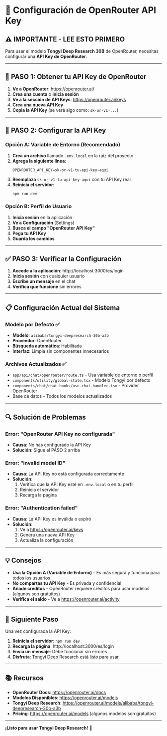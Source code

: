 # 🔑 Configuración de OpenRouter API Key

## ⚠️ **IMPORTANTE - LEE ESTO PRIMERO**

Para usar el modelo **Tongyi Deep Research 30B** de OpenRouter, necesitas configurar una **API Key de OpenRouter**.

---

## 🚀 **PASO 1: Obtener tu API Key de OpenRouter**

1. **Ve a OpenRouter**: https://openrouter.ai/
2. **Crea una cuenta** o **inicia sesión**
3. **Ve a la sección de API Keys**: https://openrouter.ai/keys
4. **Crea una nueva API Key**
5. **Copia la API Key** (se verá algo como: `sk-or-v1-...`)

---

## 🔧 **PASO 2: Configurar la API Key**

### **Opción A: Variable de Entorno (Recomendado)**

1. **Crea un archivo** llamado `.env.local` en la raíz del proyecto
2. **Agrega la siguiente línea**:
   ```
   OPENROUTER_API_KEY=sk-or-v1-tu-api-key-aqui
   ```
3. **Reemplaza** `sk-or-v1-tu-api-key-aqui` con tu API Key real
4. **Reinicia el servidor**:
   ```bash
   npm run dev
   ```

### **Opción B: Perfil de Usuario**

1. **Inicia sesión** en la aplicación
2. **Ve a Configuración** (Settings)
3. **Busca el campo "OpenRouter API Key"**
4. **Pega tu API Key**
5. **Guarda los cambios**

---

## ✅ **PASO 3: Verificar la Configuración**

1. **Accede a la aplicación**: http://localhost:3000/es/login
2. **Inicia sesión** con cualquier usuario
3. **Escribe un mensaje** en el chat
4. **Verifica que funcione** sin errores

---

## 📋 **Configuración Actual del Sistema**

### **Modelo por Defecto** ✅
- **Modelo**: `alibaba/tongyi-deepresearch-30b-a3b`
- **Proveedor**: OpenRouter
- **Búsqueda automática**: Habilitada
- **Interfaz**: Limpia sin componentes innecesarios

### **Archivos Actualizados** ✅
- `app/api/chat/openrouter/route.ts` - Usa variable de entorno o perfil
- `components/utility/global-state.tsx` - Modelo Tongyi por defecto
- `components/chat/chat-hooks/use-chat-handler.tsx` - Provider OpenRouter
- Base de datos - Todos los modelos actualizados

---

## 🔍 **Solución de Problemas**

### **Error: "OpenRouter API Key no configurada"**
- **Causa**: No has configurado la API Key
- **Solución**: Sigue el PASO 2 arriba

### **Error: "invalid model ID"**
- **Causa**: La API Key no está configurada correctamente
- **Solución**: 
  1. Verifica que la API Key esté en `.env.local` o en tu perfil
  2. Reinicia el servidor
  3. Recarga la página

### **Error: "Authentication failed"**
- **Causa**: La API Key es inválida o expiró
- **Solución**: 
  1. Ve a https://openrouter.ai/keys
  2. Genera una nueva API Key
  3. Actualiza la configuración

---

## 💡 **Consejos**

- **Usa la Opción A (Variable de Entorno)** - Es más segura y funciona para todos los usuarios
- **No compartas tu API Key** - Es privada y confidencial
- **Añade créditos** - OpenRouter requiere créditos para usar modelos (algunos son gratuitos)
- **Verifica el saldo** - Ve a https://openrouter.ai/activity

---

## 🎯 **Siguiente Paso**

Una vez configurada la API Key:

1. **Reinicia el servidor**: `npm run dev`
2. **Recarga la página**: http://localhost:3000/es/login
3. **Envía un mensaje**: Debe funcionar sin errores
4. **Disfruta**: Tongyi Deep Research está listo para usar

---

## 📚 **Recursos**

- **OpenRouter Docs**: https://openrouter.ai/docs
- **Modelos Disponibles**: https://openrouter.ai/models
- **Tongyi Deep Research**: https://openrouter.ai/models/alibaba/tongyi-deepresearch-30b-a3b
- **Pricing**: https://openrouter.ai/models (algunos modelos son gratuitos)

---

**¡Listo para usar Tongyi Deep Research!** 🎉
